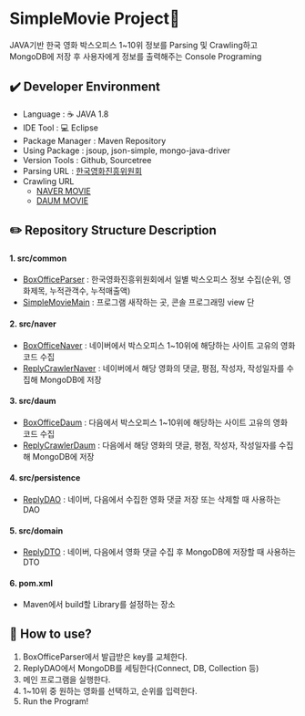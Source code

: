 # SimpleMovie Project:movie_camera:
JAVA기반 한국 영화 박스오피스 1~10위 정보를 Parsing 및 Crawling하고 MongoDB에 저장 후 사용자에게 정보를 출력해주는 Console Programing

## :heavy_check_mark: Developer Environment
  - Language : :coffee: JAVA 1.8
  - IDE Tool : :computer: Eclipse
  - Package Manager : Maven Repository
  - Using Package : jsoup, json-simple, mongo-java-driver
  - Version Tools : Github, Sourcetree
  - Parsing URL : [한국영화진흥위원회](https://www.kobis.or.kr/kobisopenapi/homepg/main/main.do)
  - Crawling URL
    + [NAVER MOVIE](https://movie.naver.com/)
    + [DAUM MOVIE](https://movie.daum.net/)

## :pencil2: Repository Structure Description
#### 1. src/common
  - [BoxOfficeParser](https://github.com/Kim-hyeran/2020_Java_Project_SimpleMovie/tree/master/MovieMacro/src/common/BoxOfficeParser) : 한국영화진흥위원회에서 일별 박스오피스 정보 수집(순위, 영화제목, 누적관객수, 누적매출액)
  - [SimpleMovieMain](https://github.com/Kim-hyeran/2020_Java_Project_SimpleMovie/tree/master/MovieMacro/src/common/SimpleMovieMain) : 프로그램 새작하는 곳, 콘솔 프로그래밍 view 단
#### 2. src/naver
  - [BoxOfficeNaver](https://github.com/Kim-hyeran/2020_Java_Project_SimpleMovie/tree/master/MovieMacro/src/BoxOfficeNaver) : 네이버에서 박스오피스 1~10위에 해당하는 사이트 고유의 영화 코드 수집
  - [ReplyCrawlerNaver](https://github.com/Kim-hyeran/2020_Java_Project_SimpleMovie/tree/master/MovieMacro/src/naver/ReplyCrawlerNaver) : 네이버에서 해당 영화의 댓글, 평점, 작성자, 작성일자를 수집해 MongoDB에 저장
#### 3. src/daum
  - [BoxOfficeDaum](https://github.com/Kim-hyeran/2020_Java_Project_SimpleMovie/tree/master/MovieMacro/src/daum/BoxOfficeDaum) : 다음에서 박스오피스 1~10위에 해당하는 사이트 고유의 영화 코드 수집
  - [ReplyCrawlerDaum](https://github.com/Kim-hyeran/2020_Java_Project_SimpleMovie/tree/master/MovieMacro/src/daum/ReplyCrawlerDaum) : 다음에서 해당 영화의 댓글, 평점, 작성자, 작성일자를 수집해 MongoDB에 저장
#### 4. src/persistence
  - [ReplyDAO](https://github.com/Kim-hyeran/2020_Java_Project_SimpleMovie/tree/master/MovieMacro/src/persistence/ReplyDAO) : 네이버, 다음에서 수집한 영화 댓글 저장 또는 삭제할 때 사용하는 DAO
#### 5. src/domain
  - [ReplyDTO](https://github.com/Kim-hyeran/2020_Java_Project_SimpleMovie/tree/master/MovieMacro/src/domain/ReplyDTO) : 네이버, 다음에서 영화 댓글 수집 후 MongoDB에 저장할 때 사용하는 DTO
#### 6. pom.xml
  - Maven에서 build할 Library를 설정하는 장소

## :love_letter: How to use?
  1. BoxOfficeParser에서 발급받은 key를 교체한다.
  2. ReplyDAO에서 MongoDB를 세팅한다(Connect, DB, Collection 등)
  3. 메인 프로그램을 실행한다.
  4. 1~10위 중 원하는 영화를 선택하고, 순위를 입력한다.
  5. Run the Program!
